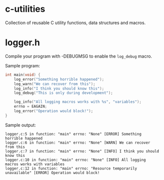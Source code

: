 # c-utilities

Collection of reusable C utility functions, data structures and macros.

# logger.h

Compile your program with -DEBUGMSG to enable the `log_debug` macro.

Sample program:

```c
int main(void) {
    log_error("Something horrible happened");
    log_warn("We can recover from this");
    log_info("I think you should know this");
    log_debug("This is only during development");

    log_info("All logging macros works with %s", "variables");
    errno = EAGAIN;
    log_error("Operation would block!");
}
```

Sample output:

```
logger.c:5 in function: "main" errno: "None" [ERROR] Something horrible happened
logger.c:6 in function: "main" errno: "None" [WARN] We can recover from this
logger.c:7 in function: "main" errno: "None" [INFO] I think you should know this
logger.c:10 in function: "main" errno: "None" [INFO] All logging macros works with variables
logger.c:12 in function: "main" errno: "Resource temporarily unavailable" [ERROR] Operation would block!
```